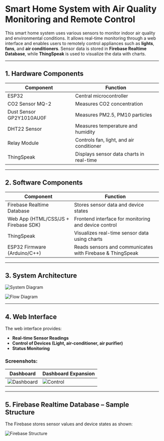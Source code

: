 # Smart Home System with Air Quality Monitoring and Remote Control

This smart home system uses various sensors to monitor indoor air quality and environmental conditions. It allows real-time monitoring through a web interface and enables users to remotely control appliances such as **lights**, **fans**, and **air conditioners**. Sensor data is stored in **Firebase Realtime Database**, while **ThingSpeak** is used to visualize the data with charts.

---

## 1. Hardware Components

| Component               | Function                                         |
|-------------------------|--------------------------------------------------|
| ESP32                   | Central microcontroller                          |
| CO2 Sensor MQ-2         | Measures CO2 concentration                       |
| Dust Sensor GP2Y1010AU0F| Measures PM2.5, PM10 particles                   |
| DHT22 Sensor            | Measures temperature and humidity                |
| Relay Module            | Controls fan, light, and air conditioner         |
| ThingSpeak              | Displays sensor data charts in real-time         |

---

## 2. Software Components

| Component                                    | Function                                                  |
|---------------------------------------------|-----------------------------------------------------------|
| Firebase Realtime Database                   | Stores sensor data and device states                      |
| Web App (HTML/CSS/JS + Firebase SDK)         | Frontend interface for monitoring and device control      |
| ThingSpeak                                   | Visualizes real-time sensor data using charts             |
| ESP32 Firmware (Arduino/C++)                 | Reads sensors and communicates with Firebase & ThingSpeak |

---

## 3. System Architecture

![System Diagram](https://github.com/user-attachments/assets/d7fc55bb-c48e-4206-938d-958a7a66d955)


![Flow Diagram](https://github.com/user-attachments/assets/2487edb6-16d6-440d-b098-6da1d92b638e)

---

## 4. Web Interface

The web interface provides:

- **Real-time Sensor Readings**
- **Control of Devices (Light, air-conditioner, air purifier)**
- **Status Monitoring**

### Screenshots:

| Dashboard              | Dashboard Expansion   |
|------------------------|-----------------------|
| ![Dashboard](https://github.com/user-attachments/assets/d2445d38-efe2-4ff5-8983-fe1a20e41e27) | ![Control](https://github.com/user-attachments/assets/fc9338a0-b250-4d22-be4f-e7be386efe61) |

---

## 5. Firebase Realtime Database – Sample Structure

The Firebase stores sensor values and device states as shown:

![Firebase Structure](https://github.com/user-attachments/assets/e4ab27e6-562a-463d-9238-82a1e9cfe26c)